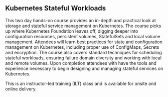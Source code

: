 ## Kubernetes Stateful Workloads

This two day hands-on course provides an in-depth and practical look at storage and stateful service management on Kubernetes. The course picks up where Kubernetes Foundation leaves off, digging deeper into configuration resources, persistent volumes, StatefulSets and local volume management. Attendees will learn best practices for state and configuration management on Kubernetes, including proper use of ConfigMaps, Secrets and encryption. The course also covers standard techniques for scheduling stateful workloads, ensuring failure domain diversity and working with local and remote volumes. Upon completion attendees with have the tools and experience necessary to begin designing and managing stateful services on Kubernetes.

This is an instructor-led training (ILT) class and is available for onsite and online delivery.
